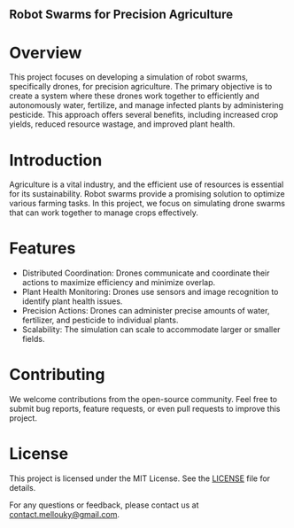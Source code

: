 Robot Swarms for Precision Agriculture
------------------------------------------

# Overview

This project focuses on developing a simulation of robot swarms, specifically drones, for precision agriculture. The primary objective is to create a system where these drones work together to efficiently and autonomously water, fertilize, and manage infected plants by administering pesticide. This approach offers several benefits, including increased crop yields, reduced resource wastage, and improved plant health.

# Introduction
Agriculture is a vital industry, and the efficient use of resources is essential for its sustainability. Robot swarms provide a promising solution to optimize various farming tasks. In this project, we focus on simulating drone swarms that can work together to manage crops effectively.

# Features
+ Distributed Coordination: Drones communicate and coordinate their actions to maximize efficiency and minimize overlap.
+ Plant Health Monitoring: Drones use sensors and image recognition to identify plant health issues.
+ Precision Actions: Drones can administer precise amounts of water, fertilizer, and pesticide to individual plants.
+ Scalability: The simulation can scale to accommodate larger or smaller fields.

# Contributing
We welcome contributions from the open-source community. Feel free to submit bug reports, feature requests, or even pull requests to improve this project. 

# License
This project is licensed under the MIT License. See the [LICENSE](https://github.com/Momellouky/Robot-Swarms/blob/main/LICENSE) file for details.



For any questions or feedback, please contact us at contact.mellouky@gmail.com.